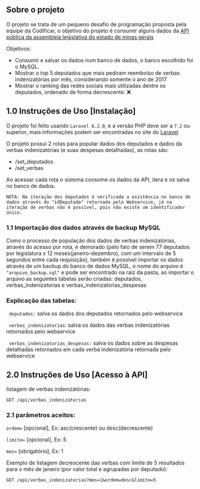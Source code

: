 ## Sobre o projeto

O projeto se trata de um pequeno desafio de programação proposta pela equipe da Codificar, o objetivo do projeto é consumir alguns dados da [API pública da assembleia legislativa do estado de minas gerais](http://dadosabertos.almg.gov.br/ws/ajuda/sobre)

Objetivos:

- Consumir e salvar os dados num banco de dados, o banco escolhido foi o MySQL.
- Mostrar o top 5 deputados que mais pediram reembolso de verbas indenizatórias por mês, considerando somente o ano de 2017
- Mostrar o ranking das redes sociais mais utilizadas dentre os deputados, ordenado de forma decrescente. :x:

## 1.0 Instruções de Uso [Instalação]

O projeto foi feito usando ```Laravel 6.2.0```, e a versão PHP deve ser a ```7.2``` ou superior, mais informações podem ser encontradas no site do [Laravel](https://laravel.com/docs/6.x)

O projeto possui 2 rotas para popular dados dos deputados e dados da verbas indenizatórias (e suas despesas detalhadas), as rotas são:

- /set_deputados 
- /set_verbas

Ao acessar cada rota o sistema consome os dados da API, itera e os salva no banco de dados.

```NOTA: Na iteração dos deputados é verificada a existência no banco de dados através do "idDeputado" retornado pelo Webservice, já na iteração de verbas não é possível, pois não existe um identificador único.```


### 1.1 Importação dos dados através de backup MySQL

Como o processo de população dos dados de verbas indenizatórias, através do acesso por rota, é demorado (pelo fato de serem 77 deputados por legislatura x 12 meses(janeiro-dezembro), com um intervalo de 5 segundos entre cada requisição), também é possível importar os dados através de um backup do banco de dados MySQL, o nome do arquivo é ```"arquivo_backup.sql"``` e pode ser encontrado na raiz da pasta, ao importar o arquivo as seguintes tabelas serão criadas: deputados, verbas_indenizatorias e verbas_indenizatorias_despesas

### Explicação das tabelas:

``` deputados:``` salva os dados dos deputados retornados pelo webservice

``` verbas_indenizatorias```: salva os dados das verbas indenizatórias retornados pelo webservice

``` verbas_indenizatorias_despesas:``` salva os dados sobre as despesas detalhadas retornados em cada verba indenizatória retornada pelo webservice


## 2.0 Instruções de Uso [Acesso à API]

listagem de verbas indenizatórias:

```GET /api/verbas_indenizatorias```

### 2.1 parâmetros aceitos:

```ordem=```  [opcional], Ex: asc(crescente) ou desc(decrescente)

```limite=``` [opcional], Ex: 5

```mes=``` [obrigatório], Ex: 1

Exemplo de listagem decrescente das verbas com limite de 5 resultados para o mês de janeiro (por valor total e agrupadas por deputado):

```GET /api/verbas_indenizatorias?mes=1&ordem=desc&limite=5```
